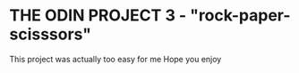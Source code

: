 # THE ODIN PROJECT 3 - "rock-paper-scisssors"
This project was actually too easy for me 
Hope you enjoy 